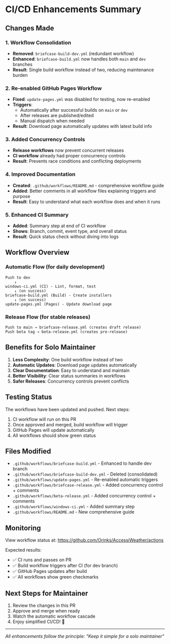 # CI/CD Enhancements Summary

## Changes Made

### 1. Workflow Consolidation
- **Removed**: `briefcase-build-dev.yml` (redundant workflow)
- **Enhanced**: `briefcase-build.yml` now handles both `main` and `dev` branches
- **Result**: Single build workflow instead of two, reducing maintenance burden

### 2. Re-enabled GitHub Pages Workflow
- **Fixed**: `update-pages.yml` was disabled for testing, now re-enabled
- **Triggers**:
  - Automatically after successful builds on `main` or `dev`
  - After releases are published/edited
  - Manual dispatch when needed
- **Result**: Download page automatically updates with latest build info

### 3. Added Concurrency Controls
- **Release workflows** now prevent concurrent releases
- **CI workflow** already had proper concurrency controls
- **Result**: Prevents race conditions and conflicting deployments

### 4. Improved Documentation
- **Created**: `.github/workflows/README.md` - comprehensive workflow guide
- **Added**: Better comments in all workflow files explaining triggers and purpose
- **Result**: Easy to understand what each workflow does and when it runs

### 5. Enhanced CI Summary
- **Added**: Summary step at end of CI workflow
- **Shows**: Branch, commit, event type, and overall status
- **Result**: Quick status check without diving into logs

## Workflow Overview

### Automatic Flow (for daily development)
```
Push to dev
    ↓
windows-ci.yml (CI) - Lint, format, test
    ↓ (on success)
briefcase-build.yml (Build) - Create installers
    ↓ (on success)
update-pages.yml (Pages) - Update download page
```

### Release Flow (for stable releases)
```
Push to main → briefcase-release.yml (creates draft release)
Push beta tag → beta-release.yml (creates pre-release)
```

## Benefits for Solo Maintainer

1. **Less Complexity**: One build workflow instead of two
2. **Automatic Updates**: Download page updates automatically
3. **Clear Documentation**: Easy to understand and maintain
4. **Better Visibility**: Clear status summaries in workflows
5. **Safer Releases**: Concurrency controls prevent conflicts

## Testing Status

The workflows have been updated and pushed. Next steps:
1. CI workflow will run on this PR
2. Once approved and merged, build workflow will trigger
3. GitHub Pages will update automatically
4. All workflows should show green status

## Files Modified

- `.github/workflows/briefcase-build.yml` - Enhanced to handle dev branch
- `.github/workflows/briefcase-build-dev.yml` - Deleted (consolidated)
- `.github/workflows/update-pages.yml` - Re-enabled automatic triggers
- `.github/workflows/briefcase-release.yml` - Added concurrency control + comments
- `.github/workflows/beta-release.yml` - Added concurrency control + comments
- `.github/workflows/windows-ci.yml` - Added summary step
- `.github/workflows/README.md` - New comprehensive guide

## Monitoring

View workflow status at: https://github.com/Orinks/AccessiWeather/actions

Expected results:
- ✅ CI runs and passes on PR
- ✅ Build workflow triggers after CI (for dev branch)
- ✅ GitHub Pages updates after build
- ✅ All workflows show green checkmarks

## Next Steps for Maintainer

1. Review the changes in this PR
2. Approve and merge when ready
3. Watch the automatic workflow cascade
4. Enjoy simplified CI/CD! 🎉

---

*All enhancements follow the principle: "Keep it simple for a solo maintainer"*
